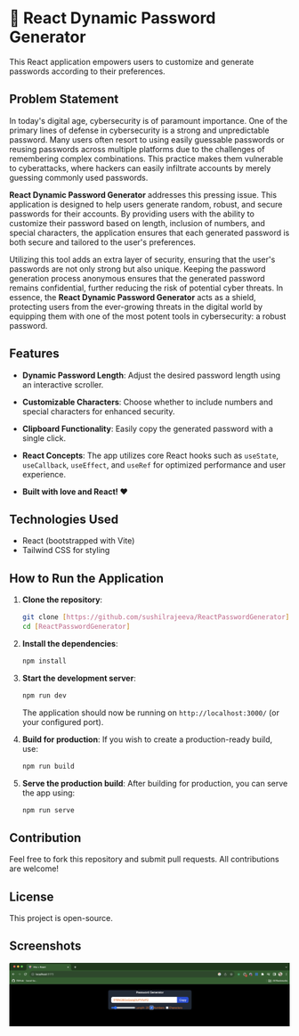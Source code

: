 # 🔐 React Dynamic Password Generator

This React application empowers users to customize and generate passwords according to their preferences.

## Problem Statement

In today's digital age, cybersecurity is of paramount importance. One of the primary lines of defense in cybersecurity is a strong and unpredictable password. Many users often resort to using easily guessable passwords or reusing passwords across multiple platforms due to the challenges of remembering complex combinations. This practice makes them vulnerable to cyberattacks, where hackers can easily infiltrate accounts by merely guessing commonly used passwords.

**React Dynamic Password Generator** addresses this pressing issue. This application is designed to help users generate random, robust, and secure passwords for their accounts. By providing users with the ability to customize their password based on length, inclusion of numbers, and special characters, the application ensures that each generated password is both secure and tailored to the user's preferences.

Utilizing this tool adds an extra layer of security, ensuring that the user's passwords are not only strong but also unique. Keeping the password generation process anonymous ensures that the generated password remains confidential, further reducing the risk of potential cyber threats. In essence, the **React Dynamic Password Generator** acts as a shield, protecting users from the ever-growing threats in the digital world by equipping them with one of the most potent tools in cybersecurity: a robust password.

## Features

- **Dynamic Password Length**: Adjust the desired password length using an interactive scroller.
- **Customizable Characters**: Choose whether to include numbers and special characters for enhanced security.
- **Clipboard Functionality**: Easily copy the generated password with a single click.
- **React Concepts**: The app utilizes core React hooks such as `useState`, `useCallback`, `useEffect`, and `useRef` for optimized performance and user experience.

- **Built with love and React! ❤️**

## Technologies Used

- React (bootstrapped with Vite)
- Tailwind CSS for styling

## How to Run the Application

1. **Clone the repository**:
    ```bash
    git clone [https://github.com/sushilrajeeva/ReactPasswordGenerator]
    cd [ReactPasswordGenerator]
    ```

2. **Install the dependencies**:
    ```bash
    npm install
    ```

3. **Start the development server**:
    ```bash
    npm run dev
    ```

   The application should now be running on `http://localhost:3000/` (or your configured port).

4. **Build for production**:
    If you wish to create a production-ready build, use:
    ```bash
    npm run build
    ```

5. **Serve the production build**:
    After building for production, you can serve the app using:
    ```bash
    npm run serve
    ```

## Contribution

Feel free to fork this repository and submit pull requests. All contributions are welcome!

## License

This project is open-source.

## Screenshots

![Screenshot of the Application](public/images/screenshot1.png)
